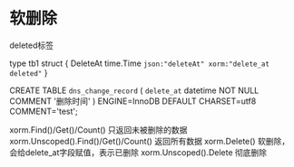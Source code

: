 # 软删除
deleted标签

type tb1 struct {
  DeleteAt      time.Time `json:"deleteAt" xorm:"delete_at deleted"`
}

CREATE TABLE `dns_change_record` (
  `delete_at` datetime NOT NULL COMMENT '删除时间'
) ENGINE=InnoDB DEFAULT CHARSET=utf8 COMMENT='test';

xorm.Find()/Get()/Count()
  只返回未被删除的数据
xorm.Unscoped().Find()/Get()/Count()
  返回所有数据
xorm.Delete()
  软删除，会给delete_at字段赋值，表示已删除
xorm.Unscoped().Delete
  彻底删除

